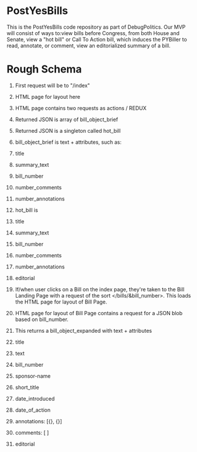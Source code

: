 # PostYesBills
This is the PostYesBills code repository as part of DebugPolitics.
Our MVP will consist of ways to:view bills before Congress, from both House and Senate, view a "hot bill" or Call To Action bill, which induces the PYBiller to read, annotate, or comment, view an editorialized summary of a bill.

# Rough Schema

1. First request will be to "/index"

2. HTML page for layout here

3. HTML page contains two requests as actions / REDUX
 1. Returned JSON is array of bill_object_brief
 2. Returned JSON is a singleton called hot_bill

4. bill_object_brief is text + attributes, such as:
 1. title
 2. summary_text
 3. bill_number
 4. number_comments
 5. number_annotations

5. hot_bill is 
 1. title
 2. summary_text
 3. bill_number
 4. number_comments
 5. number_annotations
 6. editorial

5. If/when user clicks on a Bill on the index page, they're taken to the Bill Landing Page with a request of the sort   &lt;/bills/&bill_number>. This loads the HTML page for layout of Bill Page.

6. HTML page for layout of Bill Page contains a request for a JSON blob based on bill_number.

7. This returns a bill_object_expanded with text + attributes
 1. title
 2. text
 3. bill_number 
 4. sponsor-name
 5. short_title
 6. date_introduced
 7. date_of_action
 8. annotations: [{}, {}]
 9. comments: [ ]
 10. editorial




